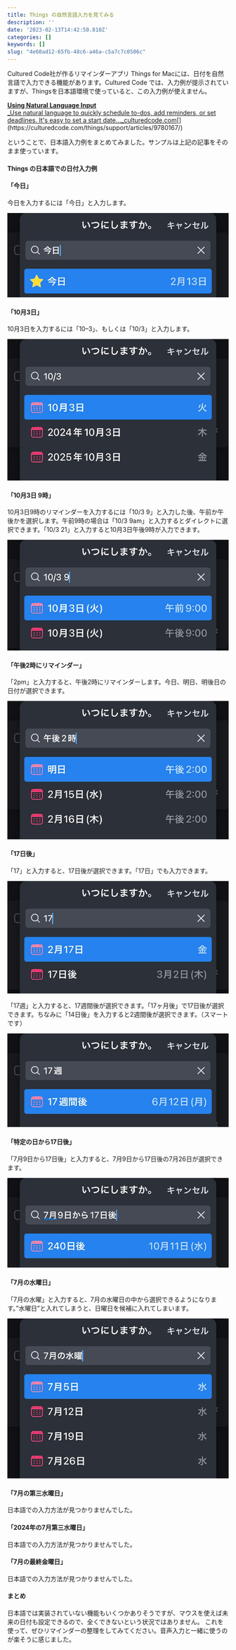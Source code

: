 ```yaml
---
title: Things の自然言語入力を見てみる
description: ''
date: '2023-02-13T14:42:50.810Z'
categories: []
keywords: []
slug: "4e60ad12-65fb-48c6-a46a-c5a7c7c0506c"
---
```

Cultured Code社が作るリマインダーアプリ Things for Macには、日付を自然言語で入力できる機能があります。Cultured Code では、入力例が提示されていますが、Thingsを日本語環境で使っていると、この入力例が使えません。

[**Using Natural Language Input**  
_Use natural language to quickly schedule to-dos, add reminders, or set deadlines. It's easy to set a start date…_culturedcode.com](https://culturedcode.com/things/support/articles/9780167/ "https://culturedcode.com/things/support/articles/9780167/")[](https://culturedcode.com/things/support/articles/9780167/)

ということで、日本語入力例をまとめてみました。サンプルは上記の記事をそのまま使っています。

#### Things の日本語での日付入力例

#### 「今日」

今日を入力するには「今日」と入力します。

![](1__NKOft9wN7664F__GtkjHQgQ.jpeg)

#### 「10月3日」

10月3日を入力するには「10–3」、もしくは「10/3」と入力します。

![](1__aaEKfcFXLjQ8l__ttfisV__w.jpeg)

#### 「10月3日 9時」

10月3日9時のリマインダーを入力するには「10/3 9」と入力した後、午前か午後かを選択します。午前9時の場合は「10/3 9am」と入力するとダイレクトに選択できます。「10/3 21」と入力すると10月3日午後9時が入力できます。

![](1__BdFzEBUZWV89qR5iGq8oYg.jpeg)

#### 「午後2時にリマインダー」

「2pm」と入力すると、午後2時にリマインダーします。今日、明日、明後日の日付が選択できます。

![](1__SbDL5un67eK8Dr3FLOPzIA.jpeg)

#### 「17日後」

「17」と入力すると、17日後が選択できます。「17日」でも入力できます。

![](1__BYuJUawZJ5DVlPeuy1__PzQ.jpeg)

「17週」と入力すると、17週間後が選択できます。「17ヶ月後」で17日後が選択できます。ちなみに「14日後」を入力すると2週間後が選択できます。（スマートです）

![](1__qWFxZvdN7A7Rimchw1hDNA.jpeg)

#### 「特定の日から17日後」

「7月9日から17日後」と入力すると、7月9日から17日後の7月26日が選択できます。

![](1__5EWa6TrD7dx3TsthJWpkhw.jpeg)

#### 「7月の水曜日」

「7月の水曜」と入力すると、7月の水曜日の中から選択できるようになります。”水曜日”と入れてしまうと、日曜日を候補に入れてしまいます。

![](1__7XKN2cA1Y4aLdtdVlLxEFg.jpeg)

#### 「7月の第三水曜日」

日本語での入力方法が見つかりませんでした。

#### 「2024年の7月第三水曜日」

日本語での入力方法が見つかりませんでした。

#### 「7月の最終金曜日」

日本語での入力方法が見つかりませんでした。

#### まとめ

日本語では実装されていない機能もいくつかありそうですが、マウスを使えば未来の日付も設定できるので、全くできないという状況ではありません。 これを使って、ぜひリマインダーの整理をしてみてください。音声入力と一緒に使うのが楽そうに感じました。